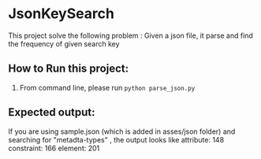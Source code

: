 # JsonKeySearch
This project solve the following problem : Given a json file, it parse and find the frequency of given search key 
 
How to Run this project:
--------------------------
1. From command line, please run `python parse_json.py ` 


Expected output:
-----------------
If you are using sample.json (which is added in asses/json folder) and searching for  "metadta-types" , the output looks like 
attribute: 148
constraint: 166
element: 201
